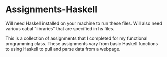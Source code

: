 # Assignments-Haskell

Will need Haskell installed on your machine to run these files. Will also need various cabal "libraries" that are specified in hs files.

This is a collection of assignments that I completed for my functional programming class. These assignments vary from basic Haskell functions to using Haskell to pull and parse data from a webpage.